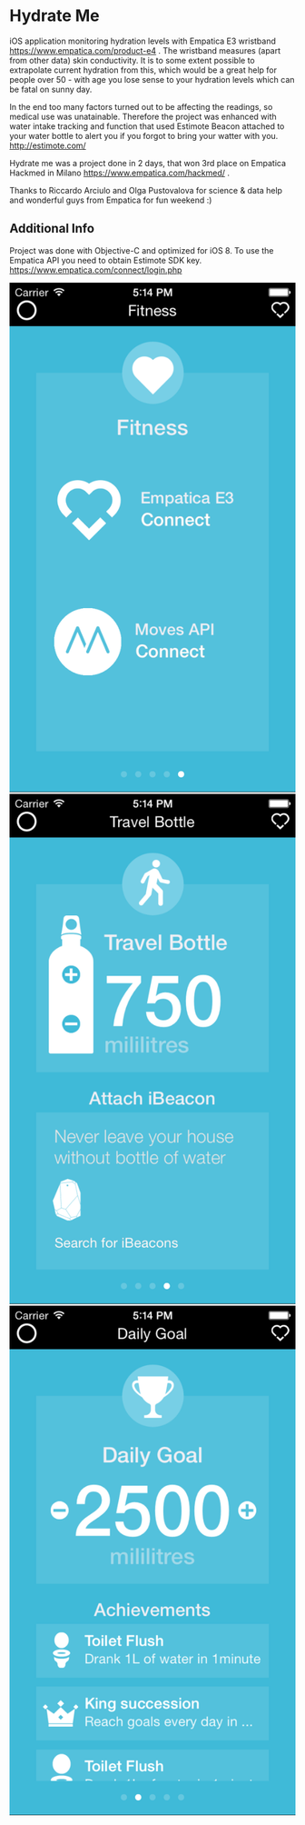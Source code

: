 Hydrate Me
==========

iOS application monitoring hydration levels with Empatica E3 wristband https://www.empatica.com/product-e4 .
The wristband measures (apart from other data) skin conductivity. It is to some extent possible to extrapolate 
current hydration from this, which would be a great help for people over 50 - with age you lose sense to your 
hydration levels which can be fatal on sunny day. 

In the end too many factors turned out to be affecting the readings, so medical use
was unatainable. Therefore the project was enhanced with water intake tracking and function that used Estimote 
Beacon attached to your water bottle to alert you if you forgot to bring your watter with you. http://estimote.com/

Hydrate me was a project done in 2 days, that won 3rd place on Empatica Hackmed in Milano https://www.empatica.com/hackmed/ .

Thanks to Riccardo Arciulo and Olga Pustovalova for science & data help and wonderful guys from Empatica
for fun weekend :) 

Additional Info
---------------

Project was done with Objective-C and optimized for iOS 8. To use the Empatica API you
need to obtain Estimote SDK key. https://www.empatica.com/connect/login.php

![empatica connect](screen1.png)
![travel bottle](screen2.png)
![achievements](screen3.png)